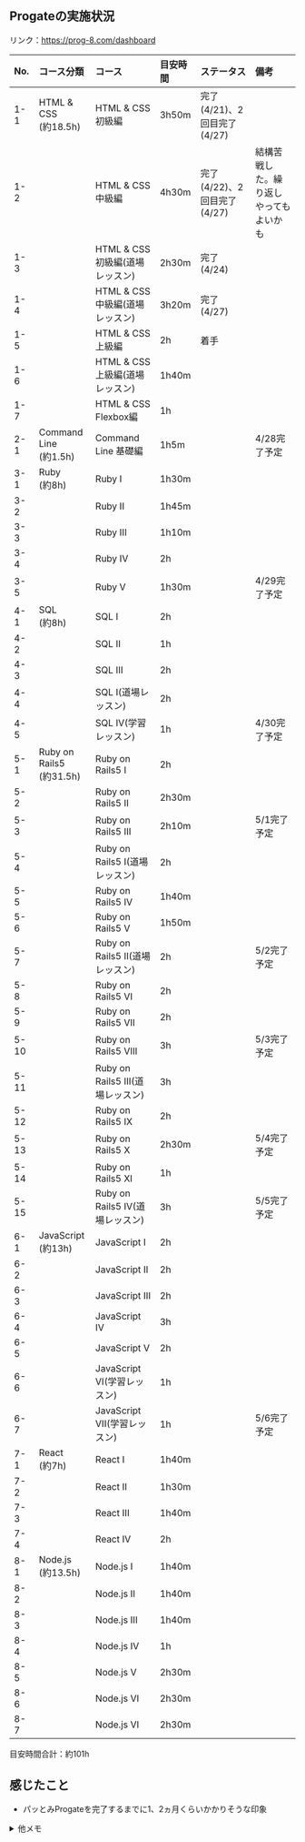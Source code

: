 ## Progateの実施状況
リンク：https://prog-8.com/dashboard

|No. |コース分類|コース|目安時間|ステータス|備考|
|:-- |:---------|:-----|:--------|:---------|:---|
|1-1 |HTML & CSS<br>(約18.5h)|HTML & CSS 初級編               |3h50m  |完了(4/21)、2回目完了(4/27)||
|1-2 |                       |HTML & CSS 中級編               |4h30m  |完了(4/22)、2回目完了(4/27)|結構苦戦した。繰り返しやってもよいかも|
|1-3 |                       |HTML & CSS 初級編(道場レッスン)  |2h30m  |完了(4/24)||
|1-4 |                       |HTML & CSS 中級編(道場レッスン)  |3h20m  |完了(4/27)||
|1-5 |                       |HTML & CSS 上級編               |2h     |着手||
|1-6 |                       |HTML & CSS 上級編(道場レッスン)  |1h40m  |||
|1-7 |                       |HTML & CSS Flexbox編            |1h     |||
|2-1 |Command Line<br>(約1.5h)|Command Line 基礎編  |1h5m   ||4/28完了予定|
|3-1 |Ruby<br>(約8h)|Ruby I    |1h30m  |||
|3-2 |              |Ruby II   |1h45m  |||
|3-3 |              |Ruby III  |1h10m  |||
|3-4 |              |Ruby IV   |2h     |||
|3-5 |              |Ruby V    |1h30m  ||4/29完了予定|
|4-1 |SQL<br>(約8h)|SQL I                |2h  |||
|4-2 |             |SQL II               |1h  |||
|4-3 |             |SQL III              |2h  |||
|4-4 |             |SQL Ⅰ(道場レッスン)  |2h  |||
|4-5 |             |SQL IV(学習レッスン)  |1h  ||4/30完了予定|
|5-1 |Ruby on Rails5<br>(約31.5h)|Ruby on Rails5 I                 |2h     |||
|5-2 |                           |Ruby on Rails5 II                |2h30m  |||
|5-3 |                           |Ruby on Rails5 III               |2h10m  ||5/1完了予定|
|5-4 |                           |Ruby on Rails5 I(道場レッスン)    |2h     |||
|5-5 |                           |Ruby on Rails5 IV                |1h40m  |||
|5-6 |                           |Ruby on Rails5 V                 |1h50m  |||
|5-7 |                           |Ruby on Rails5 II(道場レッスン)   |2h     ||5/2完了予定|
|5-8 |                           |Ruby on Rails5 VI                |2h     |||
|5-9 |                           |Ruby on Rails5 VII               |2h     |||
|5-10|                           |Ruby on Rails5 VIII              |3h     ||5/3完了予定|
|5-11|                           |Ruby on Rails5 III(道場レッスン)  |3h     |||
|5-12|                           |Ruby on Rails5 IX                |2h     |||
|5-13|                           |Ruby on Rails5 X                 |2h30m  ||5/4完了予定|
|5-14|                           |Ruby on Rails5 XI                |1h     |||
|5-15|                           |Ruby on Rails5 IV(道場レッスン)   |3h     ||5/5完了予定|
|6-1 |JavaScript<br>(約13h)|JavaScript I                 |2h  |||
|6-2 |                     |JavaScript II                |2h  |||
|6-3 |                     |JavaScript III               |2h  |||
|6-4 |                     |JavaScript IV                |3h  |||
|6-5 |                     |JavaScript V                 |2h  |||
|6-6 |                     |JavaScript VI(学習レッスン)   |1h  |||
|6-7 |                     |JavaScript VII(学習レッスン)  |1h  ||5/6完了予定|
|7-1 |React<br>(約7h)|React I   |1h40m  |||
|7-2 |               |React II  |1h30m  |||
|7-3 |               |React III |1h40m  |||
|7-4 |               |React IV  |2h     |||
|8-1 |Node.js<br>(約13.5h)|Node.js I    |1h40m  |||
|8-2 |                    |Node.js II   |1h40m  |||
|8-3 |                    |Node.js III  |1h40m  |||
|8-4 |                    |Node.js IV   |1h     |||
|8-5 |                    |Node.js V    |2h30m  |||
|8-6 |                    |Node.js VI   |2h30m  |||
|8-7 |                    |Node.js VI   |2h30m  |||

目安時間合計：約101h

## 感じたこと
- パッとみProgateを完了するまでに1、2ヵ月くらいかかりそうな印象

<details>
<summary>他メモ</summary>

- 試しに練習がてらハンドで上記を作ってみたが大変だった、特に整形
- 表のジェネレータあるならそっちのが楽できそう?<br>
  コレとか<https://notepm.jp/markdown-table-tool><br>
  だが暫くはハンドで練習したい気持ちあり..
- 目安時間をサマったりするなら、excelとかから関数で生成するのもありかも?
- githubのui上で矩形選択できないかなぁ

</details>
